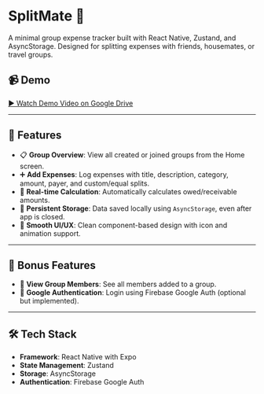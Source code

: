 # SplitMate 💸
A minimal group expense tracker built with React Native, Zustand, and AsyncStorage. Designed for splitting expenses with friends, housemates, or travel groups.

## 📹 Demo

[▶️ Watch Demo Video on Google Drive](https://drive.google.com/file/d/1tLc95JYoa5y-mbxYp-NS9OLE8yStFNQR/view?usp=sharing)


---

## 🚀 Features

- 📋 **Group Overview**: View all created or joined groups from the Home screen.
- ➕ **Add Expenses**: Log expenses with title, description, category, amount, payer, and custom/equal splits.
- 🧮 **Real-time Calculation**: Automatically calculates owed/receivable amounts.
- 💾 **Persistent Storage**: Data saved locally using `AsyncStorage`, even after app is closed.
- 🎨 **Smooth UI/UX**: Clean component-based design with icon and animation support.

---

## 🔐 Bonus Features

- 👥 **View Group Members**: See all members added to a group.
- 🔐 **Google Authentication**: Login using Firebase Google Auth (optional but implemented).

---

## 🛠 Tech Stack

- **Framework**: React Native with Expo
- **State Management**: Zustand
- **Storage**: AsyncStorage
- **Authentication**: Firebase Google Auth
